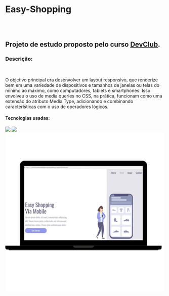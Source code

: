 <h1>Easy-Shopping</h1>
<br>
<br>
<h2> Projeto de estudo proposto pelo curso <a href="https://rodolfomori.com.br/devclub">DevClub</a>. </h2>

<h3> Descrição: </h3>
  <br>
  <p>O objetivo principal era desenvolver um layout responsivo, que renderize bem em uma variedade de dispositivos e tamanhos de janelas ou telas do mínimo ao máximo, como computadores, tablets e smartphones.
  Isso envolveu o uso de media queries no CSS, na prática, funcionam como uma extensão do atributo Media Type, adicionando e combinando características com o uso de operadores lógicos.</p>
  
  <h4>Tecnologias usadas: </h4>
  <img src="https://img.shields.io/badge/CSS3-1572B6?style=for-the-badge&logo=css3&logoColor=white"/>
  <img src="https://img.shields.io/badge/HTML-239120?style=for-the-badge&logo=html5&logoColor=white"/> 
  

  

<img src="https://github.com/PriscilaKimura/Easy-Shopping/blob/main/img/projeto%20img.jpg?raw=true"/>

